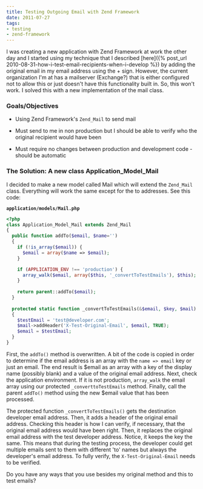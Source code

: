 ```yaml
---
title: Testing Outgoing Email with Zend Framework
date: 2011-07-27
tags:
- testing
- zend-framework
---
```

I was creating a new application with Zend Framework at work the other day and I started using my technique that I described [here]({% post_url 2010-08-31-how-i-test-email-recipients-when-i-develop %}) by adding the original email in my email address using the + sign.  However, the current organization I'm at has a mailserver (Exchange?) that is either configured not to allow this or just doesn't have this functionality built in.  So, this won't work.  I solved this with a new implementation of the mail class.  

<!--more-->

### Goals/Objectives

  * Using Zend Framework's `Zend_Mail` to send mail

  * Must send to me in non production but I should be able to verify who the original recipient would have been

  * Must require no changes between production and development code - should be automatic

### The Solution: A new class Application_Model_Mail

I decided to make a new model called Mail which will extend the `Zend_Mail` class.  Everything will work the same except for the to addresses.  See this code:

**`application/models/Mail.php`**
```php
<?php
class Application_Model_Mail extends Zend_Mail
{
  public function addTo($email, $name='')
  {
    if (!is_array($email)) {
      $email = array($name => $email);
    }

    if (APPLICATION_ENV !== 'production') {
      array_walk($email, array($this, '_convertToTestEmails'), $this);
    }
        
    return parent::addTo($email);
  }
    
  protected static function _convertToTestEmails(&$email, $key, $mail)
  {
    $testEmail = 'test@developer.com';
    $mail->addHeader('X-Test-Original-Email', $email, TRUE);
    $email = $testEmail;
  }
}
```

First, the `addTo()` method is overwritten.  A bit of the code is copied in order to determine if the email address is an array with the `name => email` key or just an email.  The end result is $email as an array with a key of the display name (possibly blank) and a value of the original email address.  Next, check the application environment.  If it is not production, `array_walk` the email array using our protected `_converttoTestEmails` method.  Finally, call the parent `addTo()` method using the new $email value that has been processed.

The protected function `_convertToTestEmails()` gets the destination developer email address.  Then, it adds a header of the original email address.  Checking this header is how I can verify, if necessary, that the original email address would have been right.  Then, it replaces the original email address with the test developer address.  Notice, it keeps the key the same.  This means that during the testing process, the developer could get multiple emails sent to them with different 'to' names but always the developer's email address.  To fully verify, the `X-Test-Original-Email` needs to be verified.

Do you have any ways that you use besides my original method and this to test emails?

